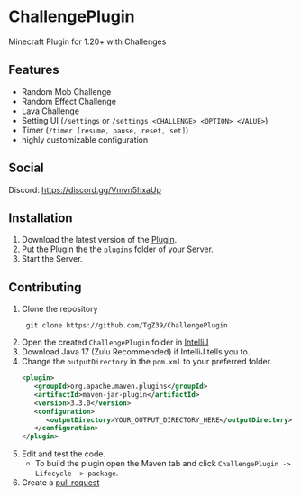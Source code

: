 # ChallengePlugin
Minecraft Plugin for 1.20+ with Challenges

## Features
- Random Mob Challenge
- Random Effect Challenge
- Lava Challenge
- Setting UI (`/settings` or `/settings <CHALLENGE> <OPTION> <VALUE>`)
- Timer (`/timer [resume, pause, reset, set]`)
- highly customizable configuration 


## Social
Discord: https://discord.gg/Vmvn5hxaUp

## Installation
1. Download the latest version of the [Plugin](https://github.com/TgZ39/ChallengePlugin/releases/).
2. Put the Plugin the the `plugins` folder of your Server.
3. Start the Server.

## Contributing

1. Clone the repository
   ```
    git clone https://github.com/TgZ39/ChallengePlugin
   ```
2. Open the created `ChallengePlugin` folder in [IntelliJ](https://www.jetbrains.com/de-de/idea/)
3. Download Java 17 (Zulu Recommended) if IntelliJ tells you to.
4. Change the `outputDirectory` in the `pom.xml` to your preferred folder.
   ```xml
   <plugin>
      <groupId>org.apache.maven.plugins</groupId>
      <artifactId>maven-jar-plugin</artifactId>
      <version>3.3.0</version>
      <configuration>
         <outputDirectory>YOUR_OUTPUT_DIRECTORY_HERE</outputDirectory>
      </configuration>
   </plugin>
   ```
5. Edit and test the code.
   - To build the plugin open the Maven tab and click `ChallengePlugin -> Lifecycle -> package`.
7. Create a [pull request](https://github.com/TgZ39/ChallengePlugin/pulls)
